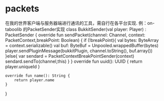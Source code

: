 # packets
在我的世界客户端与服务器端进行通讯的工具，需自行在各平台实现. 例：on-taboolib 的PacketSender实现
class BukkitSender(val player: Player) : PacketSender {
    override fun sendPacket(channel: Channel, context: PacketContext,breakPoint: Boolean) {
        if (!breakPoint){
            val bytes: ByteArray = context.serializable()
            val buf: ByteBuf = Unpooled.wrappedBuffer(bytes)
            player.sendPluginMessage(bukkitPlugin, channel.toString(), buf.array())
        }else{
            var sendard = PacketContextBreakPointSender(context)
            sendard.sendTo(channel,this)
        }
    }
    override fun uuid(): UUID {
        return player.uniqueId
    }

    override fun name(): String {
        return player.name
    }
}
